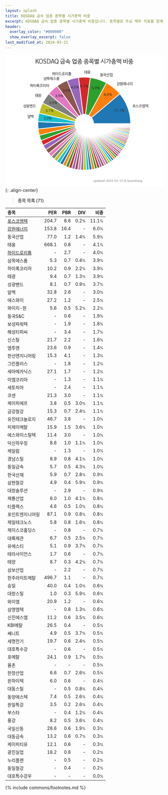 ```yaml
---
layout: splash
title: KOSDAQ 금속 업종 종목별 시가총액 비중
excerpt: KOSDAQ 금속 업종 종목별 시가총액 비중입니다. 종목별로 주요 재무 지표를 함께 표시합니다.
header:
  overlay_color: "#800000"
  show_overlay_excerpt: false
last_modified_at: 2024-03-21
---
```



![KOSDAQ 금속 업종 종목별 시가총액 비중](/stats/sector/images/kosdaq_업종_금속_종목.png){: .align-center}


> **종목 목록 (71)**<a id="list"></a>

| **종목** | **PER** | **PBR** | **DIV** | **비중** |
| :------- | ------: | ------: | ------: | -------: |
| [포스코엠텍](/009520/) | 204.7 | 8.6 | 0.2<small>%</small> | 11.1<small>%</small> |
| [강원에너지](/114190/) | 153.8 | 16.4 | - | 6.0<small>%</small> |
| 동국산업 | 77.0 | 1.2 | 1.4<small>%</small> | 5.9<small>%</small> |
| 태웅 | 668.1 | 0.8 | - | 4.1<small>%</small> |
| [하이드로리튬](/101670/) | - | 2.7 | - | 4.0<small>%</small> |
| 삼목에스폼 | 5.3 | 0.7 | 0.4<small>%</small> | 3.9<small>%</small> |
| 하이록코리아 | 10.2 | 0.9 | 2.2<small>%</small> | 3.9<small>%</small> |
| 태광 | 9.4 | 0.7 | 1.3<small>%</small> | 3.9<small>%</small> |
| 성광벤드 | 8.1 | 0.7 | 0.9<small>%</small> | 3.7<small>%</small> |
| 알멕 | 32.8 | 2.6 | - | 3.0<small>%</small> |
| 에스와이 | 27.2 | 1.2 | - | 2.5<small>%</small> |
| 와이지-원 | 5.6 | 0.5 | 5.2<small>%</small> | 2.2<small>%</small> |
| 동국S&C | - | 0.6 | - | 1.9<small>%</small> |
| 보성파워텍 | - | 1.9 | - | 1.8<small>%</small> |
| 해성티피씨 | - | 3.4 | - | 1.7<small>%</small> |
| 신스틸 | 21.7 | 2.2 | - | 1.6<small>%</small> |
| 엠투엔 | 23.6 | 0.9 | - | 1.4<small>%</small> |
| 한선엔지니어링 | 15.3 | 4.1 | - | 1.3<small>%</small> |
| 그린플러스 | - | 1.8 | - | 1.2<small>%</small> |
| 세아메카닉스 | 27.1 | 1.7 | - | 1.2<small>%</small> |
| 이엠코리아 | - | 1.3 | - | 1.1<small>%</small> |
| 세토피아 | - | 2.4 | - | 1.1<small>%</small> |
| 코센 | 21.3 | 3.0 | - | 1.1<small>%</small> |
| 케이피에프 | 3.8 | 0.5 | 3.0<small>%</small> | 1.1<small>%</small> |
| 금강철강 | 15.3 | 0.7 | 2.4<small>%</small> | 1.1<small>%</small> |
| 유진테크놀로지 | 46.7 | 3.8 | - | 1.0<small>%</small> |
| 피제이메탈 | 15.9 | 1.5 | 3.6<small>%</small> | 1.0<small>%</small> |
| 에스와이스틸텍 | 11.4 | 3.0 | - | 1.0<small>%</small> |
| 덕신하우징 | 8.6 | 1.0 | 1.1<small>%</small> | 1.0<small>%</small> |
| 케일럼 | - | 1.3 | - | 1.0<small>%</small> |
| 경남스틸 | 8.9 | 0.8 | 4.1<small>%</small> | 1.0<small>%</small> |
| 동일금속 | 5.7 | 0.5 | 4.3<small>%</small> | 1.0<small>%</small> |
| 한국선재 | 5.9 | 0.7 | 2.8<small>%</small> | 0.9<small>%</small> |
| 삼현철강 | 4.9 | 0.4 | 5.9<small>%</small> | 0.9<small>%</small> |
| 대창솔루션 | - | 2.9 | - | 0.9<small>%</small> |
| 제룡산업 | 8.0 | 1.0 | 4.1<small>%</small> | 0.8<small>%</small> |
| 티플랙스 | 4.6 | 0.5 | 1.0<small>%</small> | 0.8<small>%</small> |
| 포인트엔지니어링 | 87.1 | 0.9 | 0.8<small>%</small> | 0.8<small>%</small> |
| 제일테크노스 | 5.8 | 0.8 | 1.6<small>%</small> | 0.8<small>%</small> |
| 제이스코홀딩스 | - | 0.8 | - | 0.7<small>%</small> |
| 대륙제관 | 6.7 | 0.5 | 2.5<small>%</small> | 0.7<small>%</small> |
| 유에스티 | 5.1 | 0.9 | 3.7<small>%</small> | 0.7<small>%</small> |
| 테라사이언스 | 1.7 | 0.6 | - | 0.7<small>%</small> |
| 태양 | 8.7 | 0.3 | 4.2<small>%</small> | 0.7<small>%</small> |
| 삼보산업 | - | 2.2 | - | 0.7<small>%</small> |
| 한주라이트메탈 | 496.7 | 1.1 | - | 0.7<small>%</small> |
| 승일 | 40.0 | 0.4 | 1.0<small>%</small> | 0.6<small>%</small> |
| 대창스틸 | 1.0 | 0.3 | 5.9<small>%</small> | 0.6<small>%</small> |
| 와이엠 | 20.9 | 1.2 | - | 0.6<small>%</small> |
| 삼영엠텍 | - | 0.8 | 1.3<small>%</small> | 0.6<small>%</small> |
| 신진에스엠 | 11.2 | 0.6 | 3.5<small>%</small> | 0.6<small>%</small> |
| KBI메탈 | 26.5 | 0.4 | - | 0.5<small>%</small> |
| 쎄니트 | 4.9 | 0.5 | 3.7<small>%</small> | 0.5<small>%</small> |
| 세명전기 | 19.7 | 0.6 | 2.4<small>%</small> | 0.5<small>%</small> |
| 대호특수강 | - | 0.6 | - | 0.5<small>%</small> |
| 포메탈 | 24.1 | 0.9 | 1.7<small>%</small> | 0.5<small>%</small> |
| 율촌 | - | - | - | 0.5<small>%</small> |
| 한창산업 | 6.6 | 0.7 | 2.6<small>%</small> | 0.5<small>%</small> |
| 윈하이텍 | 6.0 | 0.6 | - | 0.4<small>%</small> |
| 대동스틸 | - | 0.5 | 0.8<small>%</small> | 0.4<small>%</small> |
| 동양에스텍 | 7.4 | 0.5 | 2.6<small>%</small> | 0.4<small>%</small> |
| 원일특강 | 3.5 | 0.2 | 2.6<small>%</small> | 0.4<small>%</small> |
| 부스타 | - | 0.4 | 1.2<small>%</small> | 0.4<small>%</small> |
| 풍강 | 8.2 | 0.5 | 3.6<small>%</small> | 0.4<small>%</small> |
| 국일신동 | 28.6 | 0.6 | 1.9<small>%</small> | 0.3<small>%</small> |
| 대동금속 | 13.2 | 0.6 | 0.7<small>%</small> | 0.3<small>%</small> |
| 케이피티유 | 12.1 | 0.6 | - | 0.3<small>%</small> |
| 광진실업 | 18.2 | 0.8 | - | 0.2<small>%</small> |
| 누리플랜 | - | 0.5 | - | 0.2<small>%</small> |
| 동일철강 | - | 0.4 | - | 0.2<small>%</small> |
| 대호특수강우 | - | - | - | 0.0<small>%</small> |

{% include commons/footnotes.md %}